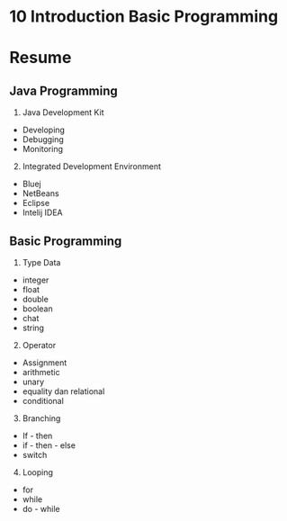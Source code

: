 # 10 Introduction Basic Programming

# Resume

## Java Programming
1. Java Development Kit
- Developing
- Debugging
- Monitoring
2.  Integrated Development Environment
- Bluej
- NetBeans
- Eclipse
- Intelij IDEA

## Basic Programming
1. Type Data 
- integer
- float
- double
- boolean
- chat
- string

2. Operator
- Assignment
- arithmetic
- unary
- equality dan relational
- conditional

3. Branching
- If - then
- if - then - else
- switch

4. Looping
- for
- while
- do - while
